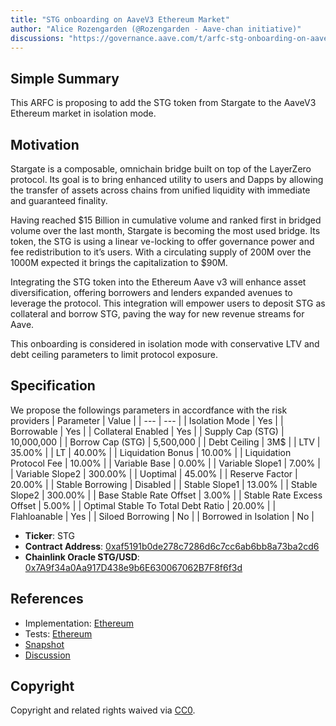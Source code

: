 ```yaml
---
title: "STG onboarding on AaveV3 Ethereum Market"
author: "Alice Rozengarden (@Rozengarden - Aave-chan initiative)"
discussions: "https://governance.aave.com/t/arfc-stg-onboarding-on-aavev3-ethereum-market/14973"
---
```


## Simple Summary

This ARFC is proposing to add the STG token from Stargate to the AaveV3 Ethereum market in isolation mode.

## Motivation

Stargate is a composable, omnichain bridge built on top of the LayerZero protocol. Its goal is to bring enhanced utility to users and Dapps by allowing the transfer of assets across chains from unified liquidity with immediate and guaranteed finality.

Having reached $15 Billion in cumulative volume and ranked first in bridged volume over the last month, Stargate is becoming the most used bridge. Its token, the STG is using a linear ve-locking to offer governance power and fee redistribution to it’s users. With a circulating supply of 200M over the 1000M expected it brings the capitalization to $90M.

Integrating the STG token into the Ethereum Aave v3 will enhance asset diversification, offering borrowers and lenders expanded avenues to leverage the protocol. This integration will empower users to deposit STG as collateral and borrow STG, paving the way for new revenue streams for Aave.

This onboarding is considered in isolation mode with conservative LTV and debt ceiling parameters to limit protocol exposure.

## Specification

We propose the followings parameters in accordfance with the risk providers
| Parameter | Value |
| --- | --- |
| Isolation Mode | Yes |
| Borrowable | Yes |
| Collateral Enabled | Yes |
| Supply Cap (STG) | 10,000,000 |
| Borrow Cap (STG) | 5,500,000 |
| Debt Ceiling | 3M$ |
| LTV | 35.00% |
| LT | 40.00% |
| Liquidation Bonus | 10.00% |
| Liquidation Protocol Fee | 10.00% |
| Variable Base | 0.00% |
| Variable Slope1 | 7.00% |
| Variable Slope2 | 300.00% |
| Uoptimal | 45.00% |
| Reserve Factor | 20.00% |
| Stable Borrowing | Disabled |
| Stable Slope1 | 13.00% |
| Stable Slope2 | 300.00% |
| Base Stable Rate Offset | 3.00% |
| Stable Rate Excess Offset | 5.00% |
| Optimal Stable To Total Debt Ratio | 20.00% |
| Flahloanable | Yes |
| Siloed Borrowing | No |
| Borrowed in Isolation | No |

- **Ticker**: STG
- **Contract Address**: [0xaf5191b0de278c7286d6c7cc6ab6bb8a73ba2cd6](https://etherscan.io/address/0xaf5191b0de278c7286d6c7cc6ab6bb8a73ba2cd6)
- **Chainlink Oracle STG/USD**: [0x7A9f34a0Aa917D438e9b6E630067062B7F8f6f3d](https://etherscan.io/address/0x7A9f34a0Aa917D438e9b6E630067062B7F8f6f3d)

## References

- Implementation: [Ethereum](https://github.com/bgd-labs/aave-proposals/blob/main/src/20231008_AaveV3_Eth_STGOnboardingOnAaveV3EthereumMarket/AaveV3_Ethereum_STGOnboardingOnAaveV3EthereumMarket_20231008.sol)
- Tests: [Ethereum](https://github.com/bgd-labs/aave-proposals/blob/main/src/20231008_AaveV3_Eth_STGOnboardingOnAaveV3EthereumMarket/AaveV3_Ethereum_STGOnboardingOnAaveV3EthereumMarket_20231008.t.sol)
- [Snapshot](https://signal.aave.com/#/proposal/0x917d0a2c0d9a107d5f8c83b76c291bb34a6a94b85b833b2add96bce7681522ef)
- [Discussion](https://governance.aave.com/t/arfc-stg-onboarding-on-aavev3-ethereum-market/14973)

## Copyright

Copyright and related rights waived via [CC0](https://creativecommons.org/publicdomain/zero/1.0/).
